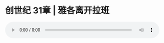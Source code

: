 # 创世纪 31章 | 雅各离开拉班 

<audio style="width: 100%;" preload="false" controls controlslist="nodownload"><source src="https://file.simai.life/audio/mp3/2019/191013_004.mp3" type="audio/mpeg">Your browser does not support the audio element.</audio>